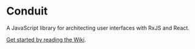 # Conduit

A JavaScript library for architecting user interfaces with RxJS and React.

[Get started by reading the Wiki](https://github.iu.edu/ess-ux/conduit/wiki).
